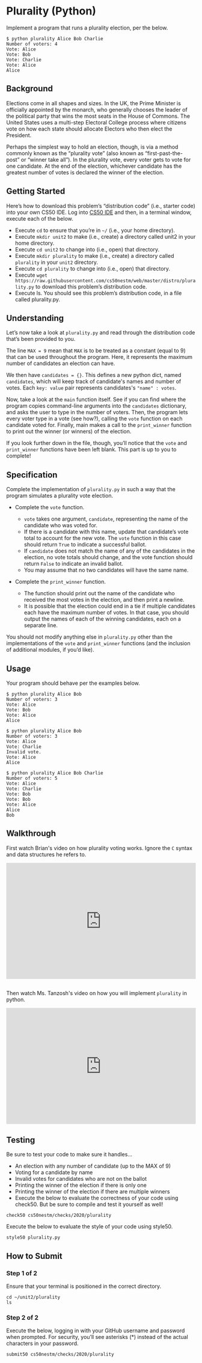 # Plurality (Python)

Implement a program that runs a plurality election, per the below.

```
$ python plurality Alice Bob Charlie
Number of voters: 4
Vote: Alice
Vote: Bob
Vote: Charlie
Vote: Alice
Alice
```

## Background

Elections come in all shapes and sizes. In the UK, the Prime Minister is officially appointed by the monarch, who generally chooses the leader of the political party that wins the most seats in the House of Commons. The United States uses a multi-step Electoral College process where citizens vote on how each state should allocate Electors who then elect the President.

Perhaps the simplest way to hold an election, though, is via a method commonly known as the “plurality vote” (also known as “first-past-the-post” or “winner take all”). In the plurality vote, every voter gets to vote for one candidate. At the end of the election, whichever candidate has the greatest number of votes is declared the winner of the election.


## Getting Started

Here’s how to download this problem’s “distribution code” (i.e., starter code) into your own CS50 IDE. Log into [CS50 IDE](https://ide.cs50.io)  and then, in a terminal window, execute each of the below.

* Execute `cd` to ensure that you’re in `~/` (i.e., your home directory).
* Execute `mkdir unit2` to make (i.e., create) a directory called unit2 in your home directory.
* Execute `cd unit2` to change into (i.e., open) that directory.
* Execute `mkdir plurality` to make (i.e., create) a directory called `plurality` in your `unit2` directory.
* Execute `cd plurality` to change into (i.e., open) that directory.
* Execute `wget https://raw.githubusercontent.com/cs50nestm/web/master/distro/plurality.py` to download this problem’s distribution code.
* Execute ls. You should see this problem’s distribution code, in a file called plurality.py.

## Understanding

Let’s now take a look at `plurality.py` and read through the distribution code that’s been provided to you.

The line `MAX = 9` mean that `MAX` is to be treated as a constant (equal to 9) that can be used throughout the program. Here, it represents the maximum number of candidates an election can have.

We then have `candidates = {}`. This defines a new python dict, named `candidates`, which will keep track of candidate's names and number of votes. Each `key: value` pair represents candidates's `"name" : votes`.

Now, take a look at the `main` function itself. See if you can find where the program copies command-line arguments into the `candidates` dictionary, and asks the user to type in the number of voters. Then, the program lets every voter type in a vote (see how?), calling the `vote` function on each candidate voted for. Finally, main makes a call to the `print_winner` function to print out the winner (or winners) of the election.

If you look further down in the file, though, you’ll notice that the `vote` and `print_winner` functions have been left blank. This part is up to you to complete!

## Specification

Complete the implementation of `plurality.py` in such a way that the program simulates a plurality vote election.

* Complete the `vote` function.
    * `vote` takes one argument, `candidate`, representing the name of the candidate who was voted for.
    * If there is a candidate with this name, update that candidate’s vote total to account for the new vote. The `vote` function in this case should return `True` to indicate a successful ballot.
    * If `candidate` does not match the name of any of the candidates in the election, no vote totals should change, and the vote function should return `False` to indicate an invalid ballot.
    * You may assume that no two candidates will have the same name.
	
* Complete the `print_winner` function.
    * The function should print out the name of the candidate who received the most votes in the election, and then print a newline.
    * It is possible that the election could end in a tie if multiple candidates each have the maximum number of votes. In that case, you should output the names of each of the winning candidates, each on a separate line.

You should not modify anything else in `plurality.py` other than the implementations of the `vote` and `print_winner` functions (and the inclusion of additional modules, if you’d like).

## Usage

Your program should behave per the examples below.

```
$ python plurality Alice Bob
Number of voters: 3
Vote: Alice
Vote: Bob
Vote: Alice
Alice
```
```
$ python plurality Alice Bob
Number of voters: 3
Vote: Alice
Vote: Charlie
Invalid vote.
Vote: Alice
Alice
```
```
$ python plurality Alice Bob Charlie
Number of voters: 5
Vote: Alice
Vote: Charlie
Vote: Bob
Vote: Bob
Vote: Alice
Alice
Bob
```

## Walkthrough


<style type="text/css">
.iframe_container {
	position: relative;
	padding-bottom: 56.25%; 
	padding-top: 25px;
	height: 0;
	margin-bottom: 30px;
}

.iframe_container iframe {
	position: absolute;
	top: 0;
	left: 0;
	width: 100%;
	height: 100%;
}
</style>

First watch Brian's video on how plurality voting works. Ignore the `C` syntax and data structures he refers to.



<div class="iframe_container">
  <iframe src="https://www.youtube.com/embed/ftOapzDjEb8?modestbranding=1&amp;rel=0&amp;showinfo=0" frameborder="0" allow="accelerometer; autoplay; encrypted-media; gyroscope; picture-in-picture" allowfullscreen=""> </iframe>
</div>


Then watch Ms. Tanzosh's video on how you will implement `plurality` in python.


<div class="iframe_container">
  <iframe src="https://www.youtube.com/embed/Xsr4tz6rOGM?modestbranding=1&amp;rel=0&amp;showinfo=0" frameborder="0" allowfullscreen="allowfullscreen"> </iframe>
</div>


## Testing

Be sure to test your code to make sure it handles…

* An election with any number of candidate (up to the MAX of 9)
* Voting for a candidate by name
* Invalid votes for candidates who are not on the ballot
* Printing the winner of the election if there is only one
* Printing the winner of the election if there are multiple winners
* Execute the below to evaluate the correctness of your code using check50. But be sure to compile and test it yourself as well!

```
check50 cs50nestm/checks/2020/plurality
```

Execute the below to evaluate the style of your code using style50.

```
style50 plurality.py
```


## How to Submit
### Step 1 of 2

Ensure that your terminal is positioned in the correct directory.

```
cd ~/unit2/plurality
ls
```


### Step 2 of 2

Execute the below, logging in with your GitHub username and password when prompted. For security, you’ll see asterisks (*) instead of the actual characters in your password.

```
submit50 cs50nestm/checks/2020/plurality
```

